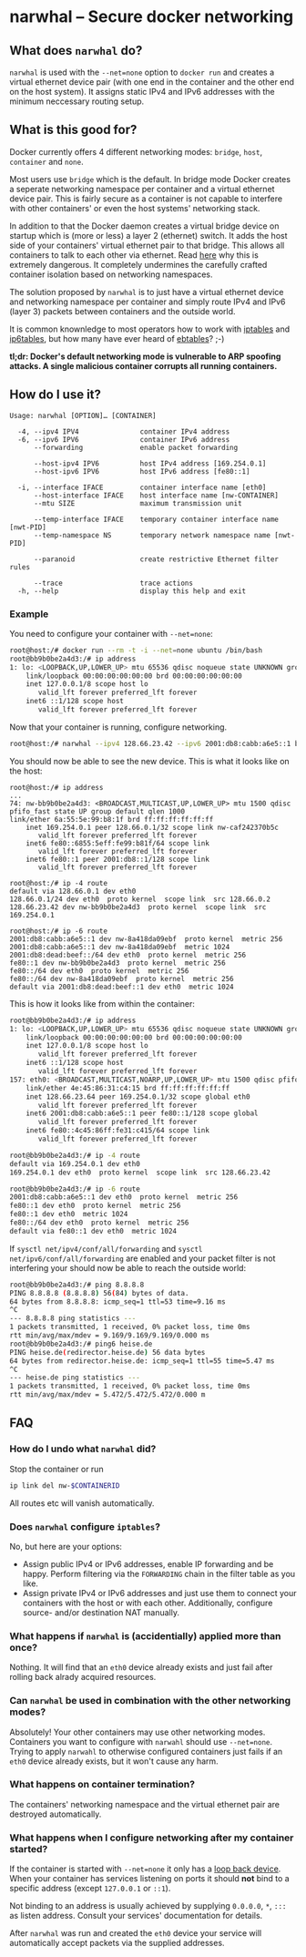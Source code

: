 narwhal – Secure docker networking
==================================

## What does `narwhal` do?

`narwhal` is used with the `--net=none` option to `docker run` and creates a
virtual ethernet device pair (with one end in the container and the other end
on the host system). It assigns static IPv4 and IPv6 addresses with the
minimum neccessary routing setup.

## What is this good for?

Docker currently offers 4 different networking modes: `bridge`, `host`, 
`container` and `none`.

Most users use `bridge` which is the default. In bridge mode Docker creates
a seperate networking namespace per container and a virtual ethernet device pair.
This is fairly secure as a container is not capable to interfere with other
containers' or even the host systems' networking stack.

In addition to that the Docker daemon creates a virtual bridge device on
startup which is (more or less) a layer 2 (ethernet) switch. It adds the host
side of your containers' virtual ethernet pair to that bridge. This allows
all containers to talk to each other via ethernet. Read 
[here](https://nyantec.com/en/2015/03/20/docker-networking-considered-harmful/)
why this is extremely dangerous. It completely undermines the carefully crafted
container isolation based on networking namespaces.

The solution proposed by `narwhal` is to just have a virtual ethernet device
and networking namespace per container and simply route IPv4 and IPv6 (layer 3)
packets between containers and the outside world.

It is common knownledge to most operators how to work with 
[iptables](http://www.netfilter.org/projects/iptables/) and 
[ip6tables](http://ipset.netfilter.org/ip6tables.man.html), but how many have
ever heard of [ebtables](http://ebtables.netfilter.org/)? ;-)

__tl;dr: Docker's default networking mode is vulnerable to ARP spoofing attacks.
A single malicious container corrupts all running containers.__

## How do I use it?

```
Usage: narwhal [OPTION]… [CONTAINER]

  -4, --ipv4 IPV4               container IPv4 address
  -6, --ipv6 IPV6               container IPv6 address
      --forwarding              enable packet forwarding

      --host-ipv4 IPV6          host IPv4 address [169.254.0.1]
      --host-ipv6 IPV6          host IPv6 address [fe80::1]

  -i, --interface IFACE         container interface name [eth0]
      --host-interface IFACE    host interface name [nw-CONTAINER]
      --mtu SIZE                maximum transmission unit

      --temp-interface IFACE    temporary container interface name [nwt-PID]
      --temp-namespace NS       temporary network namespace name [nwt-PID]

      --paranoid                create restrictive Ethernet filter rules

      --trace                   trace actions
  -h, --help                    display this help and exit
```

### Example

You need to configure your container with `--net=none`:

```bash
root@host:/# docker run --rm -t -i --net=none ubuntu /bin/bash
root@bb9b0be2a4d3:/# ip address
1: lo: <LOOPBACK,UP,LOWER_UP> mtu 65536 qdisc noqueue state UNKNOWN group default 
    link/loopback 00:00:00:00:00:00 brd 00:00:00:00:00:00
    inet 127.0.0.1/8 scope host lo
       valid_lft forever preferred_lft forever
    inet6 ::1/128 scope host 
       valid_lft forever preferred_lft forever
```

Now that your container is running, configure networking.

```bash
root@host:/# narwhal --ipv4 128.66.23.42 --ipv6 2001:db8:cabb:a6e5::1 bb9b0be2a4d3
```


You should now be able to see the new device. This is what it looks like on the host:

```
root@host:/# ip address
...
74: nw-bb9b0be2a4d3: <BROADCAST,MULTICAST,UP,LOWER_UP> mtu 1500 qdisc pfifo_fast state UP group default qlen 1000
link/ether 6a:55:5e:99:b8:1f brd ff:ff:ff:ff:ff:ff
    inet 169.254.0.1 peer 128.66.0.1/32 scope link nw-caf242370b5c
       valid_lft forever preferred_lft forever
    inet6 fe80::6855:5eff:fe99:b81f/64 scope link 
       valid_lft forever preferred_lft forever
    inet6 fe80::1 peer 2001:db8::1/128 scope link 
       valid_lft forever preferred_lft forever

root@host:/# ip -4 route
default via 128.66.0.1 dev eth0
128.66.0.1/24 dev eth0  proto kernel  scope link  src 128.66.0.2
128.66.23.42 dev nw-bb9b0be2a4d3  proto kernel  scope link  src 169.254.0.1

root@host:/# ip -6 route
2001:db8:cabb:a6e5::1 dev nw-8a418da09ebf  proto kernel  metric 256 
2001:db8:cabb:a6e5::1 dev nw-8a418da09ebf  metric 1024 
2001:db8:dead:beef::/64 dev eth0  proto kernel  metric 256 
fe80::1 dev nw-bb9b0be2a4d3  proto kernel  metric 256 
fe80::/64 dev eth0  proto kernel  metric 256 
fe80::/64 dev nw-8a418da09ebf  proto kernel  metric 256 
default via 2001:db8:dead:beef::1 dev eth0  metric 1024 
```

This is how it looks like from within the container: 

```bash
root@bb9b0be2a4d3:/# ip address
1: lo: <LOOPBACK,UP,LOWER_UP> mtu 65536 qdisc noqueue state UNKNOWN group default 
    link/loopback 00:00:00:00:00:00 brd 00:00:00:00:00:00
    inet 127.0.0.1/8 scope host lo
       valid_lft forever preferred_lft forever
    inet6 ::1/128 scope host 
       valid_lft forever preferred_lft forever
157: eth0: <BROADCAST,MULTICAST,NOARP,UP,LOWER_UP> mtu 1500 qdisc pfifo_fast state UP group default qlen 1000
    link/ether 4e:45:86:31:c4:15 brd ff:ff:ff:ff:ff:ff
    inet 128.66.23.64 peer 169.254.0.1/32 scope global eth0 
       valid_lft forever preferred_lft forever
    inet6 2001:db8:cabb:a6e5::1 peer fe80::1/128 scope global 
       valid_lft forever preferred_lft forever
    inet6 fe80::4c45:86ff:fe31:c415/64 scope link 
       valid_lft forever preferred_lft forever

root@bb9b0be2a4d3:/# ip -4 route
default via 169.254.0.1 dev eth0 
169.254.0.1 dev eth0  proto kernel  scope link  src 128.66.23.42

root@bb9b0be2a4d3:/# ip -6 route
2001:db8:cabb:a6e5::1 dev eth0  proto kernel  metric 256 
fe80::1 dev eth0  proto kernel  metric 256 
fe80::1 dev eth0  metric 1024 
fe80::/64 dev eth0  proto kernel  metric 256 
default via fe80::1 dev eth0  metric 1024 
```

If `sysctl net/ipv4/conf/all/forwarding` and `sysctl net/ipv6/conf/all/forwarding` 
are enabled and your packet filter is not interfering your should now be able to reach the outside world:

```bash
root@bb9b0be2a4d3:/# ping 8.8.8.8
PING 8.8.8.8 (8.8.8.8) 56(84) bytes of data.
64 bytes from 8.8.8.8: icmp_seq=1 ttl=53 time=9.16 ms
^C
--- 8.8.8.8 ping statistics ---
1 packets transmitted, 1 received, 0% packet loss, time 0ms
rtt min/avg/max/mdev = 9.169/9.169/9.169/0.000 ms
root@bb9b0be2a4d3:/# ping6 heise.de 
PING heise.de(redirector.heise.de) 56 data bytes
64 bytes from redirector.heise.de: icmp_seq=1 ttl=55 time=5.47 ms
^C
--- heise.de ping statistics ---
1 packets transmitted, 1 received, 0% packet loss, time 0ms
rtt min/avg/max/mdev = 5.472/5.472/5.472/0.000 m
```

## FAQ

### How do I undo what `narwhal` did?

Stop the container or run

```bash
ip link del nw-$CONTAINERID

```

All routes etc will vanish automatically.

### Does `narwhal` configure `iptables`?

No, but here are your options:

  - Assign public IPv4 or IPv6 addresses, enable IP forwarding and be happy.
    Perform filtering via the `FORWARDING` chain in the filter table as you like.
  - Assign private IPv4 or IPv6 addresses and just use them to connect your
    containers with the host or with each other.
    Additionally, configure source- and/or destination NAT manually.

### What happens if `narwhal` is (accidentially) applied more than once?

Nothing. It will find that an `eth0` device already exists and just fail
after rolling back alrady acquired resources.

### Can `narwhal` be used in combination with the other networking modes?

Absolutely! Your other containers may use other networking modes.
Containers you want to configure with `narwahl` should use `--net=none`.
Trying to apply `narwahl` to otherwise configured containers just fails
if an `eth0` device already exists, but it won't cause any harm.

### What happens on container termination?

The containers' networking namespace and the virtual ethernet pair are destroyed
automatically.

### What happens when I configure networking after my container started?

If the container is started with `--net=none` it only has a
[loop back device](https://en.wikipedia.org/wiki/Loop_device). When your
container has services listening on ports it should __not__ bind to
a specific address (except `127.0.0.1` or `::1`). 

Not binding to an address is usually achieved by supplying `0.0.0.0`, `*`, `:::`
as listen address. Consult your services' documentation for details.

After `narwhal` was run and created the `eth0` device your service will
automatically accept packets via the supplied addresses.

